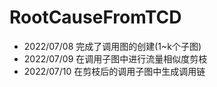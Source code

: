 # RootCauseFromTCD

- 2022/07/08 完成了调用图的创建(1~k个子图)
- 2022/07/09 在调用子图中进行流量相似度剪枝
- 2022/07/10 在剪枝后的调用子图中生成调用链